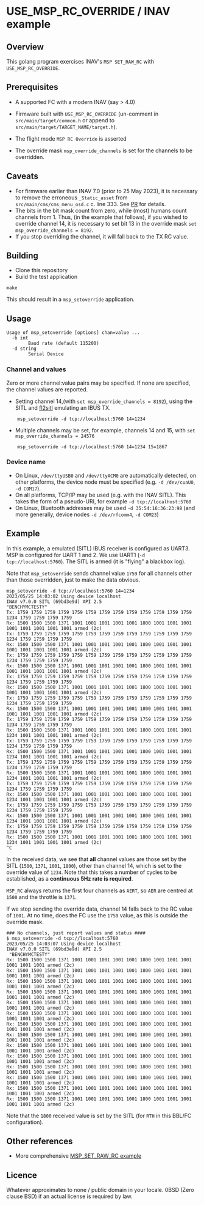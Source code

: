 # USE_MSP_RC_OVERRIDE / INAV example

## Overview

This golang program exercises INAV's  `MSP SET_RAW_RC` with `USE_MSP_RC_OVERRIDE`.

## Prerequisites

* A supported FC with a modern INAV (say > 4.0)
* Firmware built with  `USE_MSP_RC_OVERRIDE` (un-comment in `src/main/target/common.h` or append to `src/main/target/TARGET_NAME/target.h`).

* The flight mode `MSP RC Override` is asserted
* The override mask `msp_override_channels` is set for the channels to be overridden.

## Caveats

* For firmware earlier than INAV 7.0 (prior to 25 May 2023), it is necessary to remove the erroneous `_Static_asset` from `src/main/cms/cms_menu_osd.c` c. line 333. See [PR](https://github.com/iNavFlight/inav/pull/9077) for details.
* The bits in the bit mask count from zero, while (most) humans count channels from 1. Thus, (in the example that follows), if you wished to override channel 14, it is necessary to set bit 13 in the override mask `set msp_override_channels = 8192`.
* If you stop overriding the channel, it will fall back to the TX RC value.

## Building

* Clone this repository
* Build the test application

 ```
 make
 ```

This should result in a `msp_setoverride` application.

## Usage

```
Usage of msp_setoverride [options] chan=value ...
  -b int
    	Baud rate (default 115200)
  -d string
    	Serial Device
```

### Channel and values

Zero or more channel:value pairs may be specified. If none are specified, the channel values are reported.

* Setting channel 14,(with  `set msp_override_channels = 8192`), using the SITL and [fl2sitl](https://github.com/stronnag/bbl2kml/wiki/fl2sitl) emulating an IBUS TX.

```
    msp_setoverride -d tcp://localhost:5760 14=1234
```

* Multiple channels may be set, for example, channels 14 and 15, with  `set msp_override_channels = 24576`

```
    msp_setoverride -d tcp://localhost:5760 14=1234 15=1867
```
### Device name

* On Linux, `/dev/ttyUSB0` and `/dev/ttyACM0` are automatically detected, on other platforms, the device node must be specified (e.g. `-d /dev/cuaU0`, `-d COM17`).
* On all platforms, TCP/IP may be used (e.g. with the INAV SITL). This takes the form of a pseudo-URI, for example `-d tcp://localhost:5760`
* On Linux, Bluetooth addresses may be used `-d 35:54:16:36:23:98` (and more generally, device nodes `-d /dev/rfcomm4`, `-d COM23`)


## Example

In this example, a emulated (SITL) IBUS receiver is configured as UART3. MSP is configured for UART 1 and 2. We use UART1 (`-d tcp://localhost:5760`). The SITL is armed (it is "flying" a blackbox log).

Note that `msp_setoverride` sends channel value `1759` for all channels other than those overridden, just to make the data obvious.

```
msp_setoverride -d tcp://localhost:5760 14=1234
2023/05/25 14:03:02 Using device localhost
INAV v7.0.0 SITL (69bd3e9d) API 2.5
"BENCHYMCTESTY"
Tx: 1759 1759 1759 1759 1759 1759 1759 1759 1759 1759 1759 1759 1759 1234 1759 1759 1759 1759
Rx: 1500 1500 1500 1371 1001 1001 1001 1001 1001 1800 1001 1001 1001 1001 1001 1001 1001 1001 armed (2c)
Tx: 1759 1759 1759 1759 1759 1759 1759 1759 1759 1759 1759 1759 1759 1234 1759 1759 1759 1759
Rx: 1500 1500 1500 1371 1001 1001 1001 1001 1001 1800 1001 1001 1001 1001 1001 1001 1001 1001 armed (2c)
Tx: 1759 1759 1759 1759 1759 1759 1759 1759 1759 1759 1759 1759 1759 1234 1759 1759 1759 1759
Rx: 1500 1500 1500 1371 1001 1001 1001 1001 1001 1800 1001 1001 1001 1001 1001 1001 1001 1001 armed (2c)
Tx: 1759 1759 1759 1759 1759 1759 1759 1759 1759 1759 1759 1759 1759 1234 1759 1759 1759 1759
Rx: 1500 1500 1500 1371 1001 1001 1001 1001 1001 1800 1001 1001 1001 1001 1001 1001 1001 1001 armed (2c)
Tx: 1759 1759 1759 1759 1759 1759 1759 1759 1759 1759 1759 1759 1759 1234 1759 1759 1759 1759
Rx: 1500 1500 1500 1371 1001 1001 1001 1001 1001 1800 1001 1001 1001 1001 1001 1001 1001 1001 armed (2c)
Tx: 1759 1759 1759 1759 1759 1759 1759 1759 1759 1759 1759 1759 1759 1234 1759 1759 1759 1759
Rx: 1500 1500 1500 1371 1001 1001 1001 1001 1001 1800 1001 1001 1001 1234 1001 1001 1001 1001 armed (2c)
Tx: 1759 1759 1759 1759 1759 1759 1759 1759 1759 1759 1759 1759 1759 1234 1759 1759 1759 1759
Rx: 1500 1500 1500 1371 1001 1001 1001 1001 1001 1800 1001 1001 1001 1234 1001 1001 1001 1001 armed (2c)
Tx: 1759 1759 1759 1759 1759 1759 1759 1759 1759 1759 1759 1759 1759 1234 1759 1759 1759 1759
Rx: 1500 1500 1500 1371 1001 1001 1001 1001 1001 1800 1001 1001 1001 1234 1001 1001 1001 1001 armed (2c)
Tx: 1759 1759 1759 1759 1759 1759 1759 1759 1759 1759 1759 1759 1759 1234 1759 1759 1759 1759
Rx: 1500 1500 1500 1371 1001 1001 1001 1001 1001 1800 1001 1001 1001 1234 1001 1001 1001 1001 armed (2c)
Tx: 1759 1759 1759 1759 1759 1759 1759 1759 1759 1759 1759 1759 1759 1234 1759 1759 1759 1759
Rx: 1500 1500 1500 1371 1001 1001 1001 1001 1001 1800 1001 1001 1001 1234 1001 1001 1001 1001 armed (2c)
Tx: 1759 1759 1759 1759 1759 1759 1759 1759 1759 1759 1759 1759 1759 1234 1759 1759 1759 1759
Rx: 1500 1500 1500 1371 1001 1001 1001 1001 1001 1800 1001 1001 1001 1234 1001 1001 1001 1001 armed (2c)
^C
```
In the received data, we see that **all** channel values are those set by the SITL (`1500`, `1371`, `1001`, `1800`), other than channel 14, which is set to the override value of `1234`. Note that this takes a number of cycles to be established, as a **continuous 5Hz rate is required**.

`MSP_RC` always returns the first four channels as `AERT`, so `AER` are centred at `1500` and the throttle is `1371`.

If we stop sending the override data, channel 14 falls back to the RC value of `1001`. At no time, does the FC use the `1759` value, as this is outside the override mask.

```
### No channels, just report values and status ####
$ msp_setoverride -d tcp://localhost:5760
2023/05/25 14:03:07 Using device localhost
INAV v7.0.0 SITL (69bd3e9d) API 2.5
 "BENCHYMCTESTY"
Rx: 1500 1500 1500 1371 1001 1001 1001 1001 1001 1800 1001 1001 1001 1001 1001 1001 armed (2c)
Rx: 1500 1500 1500 1371 1001 1001 1001 1001 1001 1800 1001 1001 1001 1001 1001 1001 armed (2c)
Rx: 1500 1500 1500 1371 1001 1001 1001 1001 1001 1800 1001 1001 1001 1001 1001 1001 armed (2c)
Rx: 1500 1500 1500 1371 1001 1001 1001 1001 1001 1800 1001 1001 1001 1001 1001 1001 armed (2c)
Rx: 1500 1500 1500 1371 1001 1001 1001 1001 1001 1800 1001 1001 1001 1001 1001 1001 armed (2c)
Rx: 1500 1500 1500 1371 1001 1001 1001 1001 1001 1800 1001 1001 1001 1001 1001 1001 armed (2c)
Rx: 1500 1500 1500 1371 1001 1001 1001 1001 1001 1800 1001 1001 1001 1001 1001 1001 armed (2c)
Rx: 1500 1500 1500 1371 1001 1001 1001 1001 1001 1800 1001 1001 1001 1001 1001 1001 armed (2c)
Rx: 1500 1500 1500 1371 1001 1001 1001 1001 1001 1800 1001 1001 1001 1001 1001 1001 armed (2c)
Rx: 1500 1500 1500 1371 1001 1001 1001 1001 1001 1800 1001 1001 1001 1001 1001 1001 armed (2c)
Rx: 1500 1500 1500 1371 1001 1001 1001 1001 1001 1800 1001 1001 1001 1001 1001 1001 armed (2c)
Rx: 1500 1500 1500 1371 1001 1001 1001 1001 1001 1800 1001 1001 1001 1001 1001 1001 armed (2c)
Rx: 1500 1500 1500 1371 1001 1001 1001 1001 1001 1800 1001 1001 1001 1001 1001 1001 armed (2c)
Rx: 1500 1500 1500 1371 1001 1001 1001 1001 1001 1800 1001 1001 1001 1001 1001 1001 armed (2c)
```

Note that the `1800` received value is set by the SITL (for `RTH` in this BBL/FC configuration).

## Other references

* More comprehensive [MSP_SET_RAW_RC example](https://github.com/stronnag/msp_set_rx)

## Licence

Whatever approximates to none / public domain in your locale. 0BSD (Zero clause BSD)  if an actual license is required by law.
